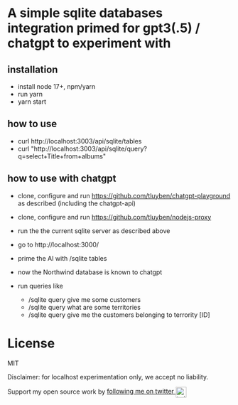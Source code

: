 # A simple sqlite databases integration primed for gpt3(.5) / chatgpt to experiment with 


## installation 

- install node 17+, npm/yarn
- run yarn 
- yarn start  

## how to use 

- curl http://localhost:3003/api/sqlite/tables
- curl "http://localhost:3003/api/sqlite/query?q=select+Title+from+albums"

## how to use with chatgpt

- clone, configure and run https://github.com/tluyben/chatgpt-playground as described (including the chatgpt-api)
- clone, configure and run https://github.com/tluyben/nodejs-proxy
- run the the current sqlite server as described above 

- go to http://localhost:3000/ 
- prime the AI with /sqlite tables 
- now the Northwind database is known to chatgpt
- run queries like  
   - /sqlite query give me some customers
   - /sqlite query what are some territories
   - /sqlite query give me the customers belonging to terrority [ID] 

# License 

MIT 

Disclaimer: for localhost experimentation only, we accept no liability. 

Support my open source work by <a href="https://twitter.com/luyben">following me on twitter <img src="https://storage.googleapis.com/saasify-assets/twitter-logo.svg" alt="twitter" height="24px" align="center"></a>

